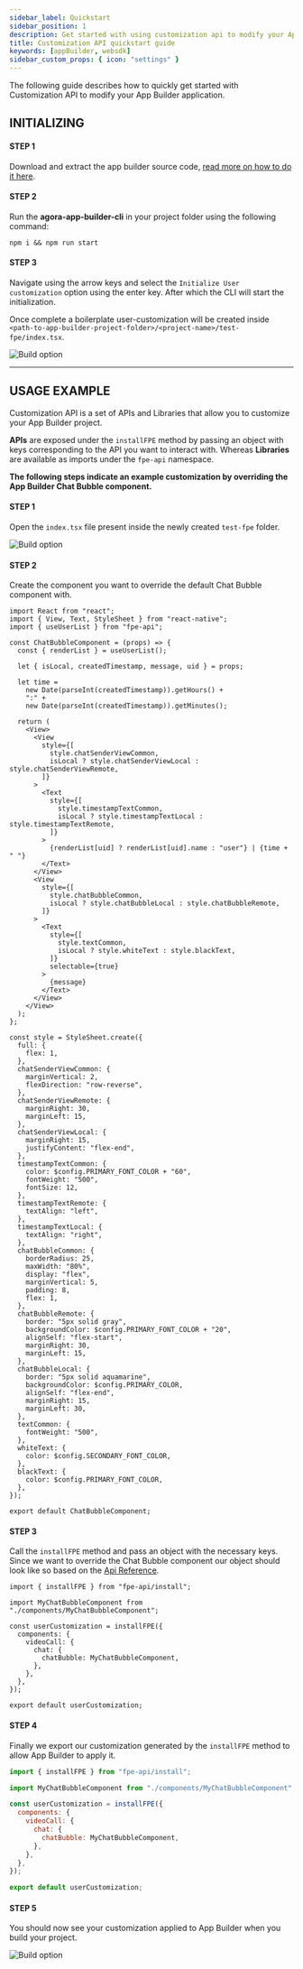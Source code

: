 ```yaml
---
sidebar_label: Quickstart
sidebar_position: 1
description: Get started with using customization api to modify your App Builder application
title: Customization API quickstart guide
keywords: [appBuilder, websdk]
sidebar_custom_props: { icon: "settings" }
---
```


The following guide describes how to quickly get started with Customization API to modify your App Builder application.

## INITIALIZING

#### STEP 1

Download and extract the app builder source code, [read more on how to do it here](/turn-key/quickstart).

#### STEP 2

Run the **agora-app-builder-cli** in your project folder using the following command:

<!-- RHS -->

```shell
npm i && npm run start
```

#### STEP 3

<!-- LHS -->

Navigate using the arrow keys and select the `Initialize User customization` option using the enter key. After which the CLI will start the initialization.

Once complete a boilerplate user-customization will be created inside `<path-to-app-builder-project-folder>/<project-name>/test-fpe/index.tsx`.

<!-- RHS -->

<!-- ![Main menu, Build highlighted screenshot](sdk/angular/1.png) -->
<image alt="Build option" lightImageSrc="customization-api/guides/quickstart-1.png" darkImageSrc="customization-api/guides/quickstart-1.png" />

<!-- LHS -->

---

## USAGE EXAMPLE

Customization API is a set of APIs and Libraries that allow you to customize your App Builder project.

**APIs** are exposed under the `installFPE` method by passing an object with keys corresponding to the API you want to interact with. Whereas **Libraries** are available as imports under the `fpe-api` namespace.

**The following steps indicate an example customization by overriding the App Builder Chat Bubble component.**

<!-- LHS -->

#### STEP 1

Open the `index.tsx` file present inside the newly created `test-fpe` folder.

<!-- RHS -->

<image alt="Build option" lightImageSrc="customization-api/guides/quickstart-2.png" darkImageSrc="customization-api/guides/quickstart-2.png" />

<!-- LHS -->

#### STEP 2

Create the component you want to override the default Chat Bubble component with.

<!-- RHS -->

```tsx title='<path-to-app-builder-project-folder>/<project-name>/test-fpe/components/MyChatBubbleComponent.tsx'
import React from "react";
import { View, Text, StyleSheet } from "react-native";
import { useUserList } from "fpe-api";

const ChatBubbleComponent = (props) => {
  const { renderList } = useUserList();

  let { isLocal, createdTimestamp, message, uid } = props;

  let time =
    new Date(parseInt(createdTimestamp)).getHours() +
    ":" +
    new Date(parseInt(createdTimestamp)).getMinutes();

  return (
    <View>
      <View
        style={[
          style.chatSenderViewCommon,
          isLocal ? style.chatSenderViewLocal : style.chatSenderViewRemote,
        ]}
      >
        <Text
          style={[
            style.timestampTextCommon,
            isLocal ? style.timestampTextLocal : style.timestampTextRemote,
          ]}
        >
          {renderList[uid] ? renderList[uid].name : "user"} | {time + " "}
        </Text>
      </View>
      <View
        style={[
          style.chatBubbleCommon,
          isLocal ? style.chatBubbleLocal : style.chatBubbleRemote,
        ]}
      >
        <Text
          style={[
            style.textCommon,
            isLocal ? style.whiteText : style.blackText,
          ]}
          selectable={true}
        >
          {message}
        </Text>
      </View>
    </View>
  );
};

const style = StyleSheet.create({
  full: {
    flex: 1,
  },
  chatSenderViewCommon: {
    marginVertical: 2,
    flexDirection: "row-reverse",
  },
  chatSenderViewRemote: {
    marginRight: 30,
    marginLeft: 15,
  },
  chatSenderViewLocal: {
    marginRight: 15,
    justifyContent: "flex-end",
  },
  timestampTextCommon: {
    color: $config.PRIMARY_FONT_COLOR + "60",
    fontWeight: "500",
    fontSize: 12,
  },
  timestampTextRemote: {
    textAlign: "left",
  },
  timestampTextLocal: {
    textAlign: "right",
  },
  chatBubbleCommon: {
    borderRadius: 25,
    maxWidth: "80%",
    display: "flex",
    marginVertical: 5,
    padding: 8,
    flex: 1,
  },
  chatBubbleRemote: {
    border: "5px solid gray",
    backgroundColor: $config.PRIMARY_FONT_COLOR + "20",
    alignSelf: "flex-start",
    marginRight: 30,
    marginLeft: 15,
  },
  chatBubbleLocal: {
    border: "5px solid aquamarine",
    backgroundColor: $config.PRIMARY_COLOR,
    alignSelf: "flex-end",
    marginRight: 15,
    marginLeft: 30,
  },
  textCommon: {
    fontWeight: "500",
  },
  whiteText: {
    color: $config.SECONDARY_FONT_COLOR,
  },
  blackText: {
    color: $config.PRIMARY_FONT_COLOR,
  },
});

export default ChatBubbleComponent;
```

<!-- LHS -->

#### STEP 3

Call the `installFPE` method and pass an object with the necessary keys. Since we want to override the Chat Bubble component our object should look like so based on the [Api Reference](/first-party-extension/api-reference/components-api).

<!-- RHS -->

```tsx {5-13} title='<path-to-app-builder-project-folder>/<project-name>/test-fpe/components/index.tsx'
import { installFPE } from "fpe-api/install";

import MyChatBubbleComponent from "./components/MyChatBubbleComponent";

const userCustomization = installFPE({
  components: {
    videoCall: {
      chat: {
        chatBubble: MyChatBubbleComponent,
      },
    },
  },
});

export default userCustomization;
```

<!-- LHS -->

#### STEP 4

Finally we export our customization generated by the `installFPE` method to allow App Builder to apply it.

<!-- RHS -->

```js {15} title='<path-to-app-builder-project-folder>/<project-name>/test-fpe/components/index.tsx'
import { installFPE } from "fpe-api/install";

import MyChatBubbleComponent from "./components/MyChatBubbleComponent";

const userCustomization = installFPE({
  components: {
    videoCall: {
      chat: {
        chatBubble: MyChatBubbleComponent,
      },
    },
  },
});

export default userCustomization;
```

<!-- LHS -->

#### STEP 5

You should now see your customization applied to App Builder when you build your project.

<!-- RHS -->

<!-- ![Website with App Builder embedded](sdk/angular/5.png) -->
<image alt="Build option" lightImageSrc="customization-api/guides/quickstart-3.png" darkImageSrc="customization-api/guides/quickstart-3.png" />

